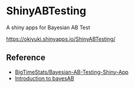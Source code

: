 # ShinyABTesting
A shiny apps for Bayesian AB Test 

https://okiyuki.shinyapps.io/ShinyABTesting/

## Reference
* [BigTimeStats/Bayesian-AB-Testing-Shiny-App](https://github.com/BigTimeStats/Bayesian-AB-Testing-Shiny-App)
* [Introduction to bayesAB](https://cran.r-project.org/web/packages/bayesAB/vignettes/introduction.html)
